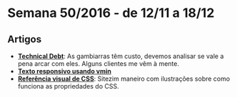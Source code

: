 # Semana 50/2016 - de 12/11 a 18/12

## Artigos

* [__Technical Debt__](https://24ways.org/2016/we-need-to-talk-about-technical-debt/): As gambiarras têm custo, devemos analisar se vale a pena arcar com eles. Alguns clientes me vêm à mente.
* [__Texto responsivo usando vmin__](https://24ways.org/2016/responsive-display-text/)
* [__Referência visual de CSS__](http://cssreference.io/): Sitezim maneiro com ilustrações sobre como funciona as propriedades do CSS.
